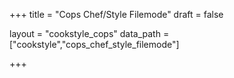 +++
title = "Cops Chef/Style Filemode"
draft = false

layout = "cookstyle_cops"
data_path = ["cookstyle","cops_chef_style_filemode"]

+++

<!-- The content of this page is automatically generated from the
cops_chef_style_filemode.yml file in github.com/chef/cookstyle/docs-chef-io/data/cookstyle. -->
